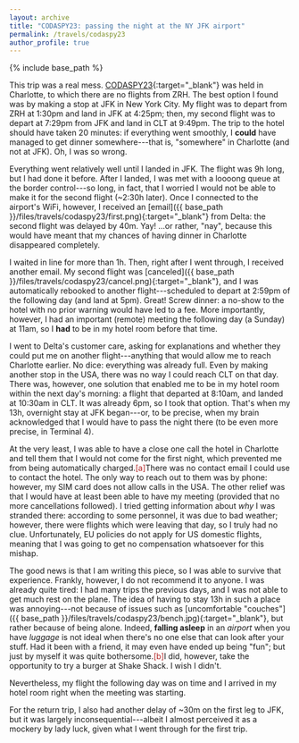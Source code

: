 ```yaml
---
layout: archive
title: "CODASPY23: passing the night at the NY JFK airport"
permalink: /travels/codaspy23
author_profile: true
---
```


{% include base_path %}

This trip was a real mess. [CODASPY23](https://www.codaspy.org/2023/){:target="_blank"} was held in Charlotte, to which there are no flights from ZRH. The best option I found was by making a stop at JFK in New York City. My flight was to depart  from ZRH at 1:30pm and land in JFK at 4:25pm; then, my second flight was to depart at 7:29pm from JFK and land in CLT at 9:49pm. The trip to the hotel should have taken 20 minutes: if everything went smoothly, I **could** have managed to get dinner somewhere---that is, "somewhere" in Charlotte (and not at JFK). Oh, I was so wrong.

Everything went relatively well until I landed in JFK. The flight was 9h long, but I had done it before. After I landed, I was met with a loooong queue at the border control---so long, in fact, that I worried I would not be able to make it for the second flight (~2:30h later). Once I connected to the airport's WiFi, however, I received an [email]({{ base_path }}/files/travels/codaspy23/first.png){:target="_blank"} from Delta: the second flight was delayed by 40m. Yay! ...or rather, "nay", because this would have meant that my chances of having dinner in Charlotte disappeared completely. 

I waited in line for more than 1h. Then, right after I went through, I received another email. My second flight was [canceled]({{ base_path }}/files/travels/codaspy23/cancel.png){:target="_blank"}, and I was automatically rebooked to another flight---scheduled to depart at 2:59pm of the following day (and land at 5pm). Great! Screw dinner: a no-show to the hotel with no prior warning would have led to a fee. More importantly, however, I had an important (remote) meeting the following day (a Sunday) at 11am, so I **had** to be in my hotel room before that time.     

I went to Delta's customer care, asking for explanations and whether they could put me on another flight---anything that would allow me to reach Charlotte earlier. No dice: everything was already full. Even by making another stop in the USA, there was no way I could reach CLT on that day. There was, however, one solution that enabled me to be in my hotel room within the next day's morning: a flight that departed at 8:10am, and landed at 10:30am in CLT. It was already 6pm, so I took that option. That's when my 13h, overnight stay at JFK began---or, to be precise, when my brain acknowledged that I would have to pass the night there (to be even more precise, in Terminal 4).

At the very least, I was able to have a close one call the hotel in Charlotte and tell them that I would not come for the first night, which prevented me from being automatically charged.<span class="footnote"><a style="color:firebrick">[a]</a><span class="footnote_content">There was no contact email I could use to contact the hotel. The only way to reach out to them was by phone: however, my SIM card does not allow calls in the USA.</span></span> The other relief was that I would have at least been able to have my meeting (provided that no more cancellations followed). I tried getting information about _why_ I was stranded there: according to some personnel, it was due to bad weather; however, there were flights which were leaving that day, so I truly had no clue. Unfortunately, EU policies do not apply for US domestic flights, meaning that I was going to get no compensation whatsoever for this mishap.

The good news is that I am writing this piece, so I was able to survive that experience. Frankly, however, I do not recommend it to anyone. I was already quite tired: I had many trips the previous days, and I was not able to get much rest on the plane. The idea of having to stay 13h in such a place was annoying---not because of issues such as [uncomfortable "couches"]({{ base_path }}/files/travels/codaspy23/bench.jpg){:target="_blank"}, but rather because of being alone. Indeed, **falling asleep** in an _airport_ when you have _luggage_ is not ideal when there's no one else that can look after your stuff. Had it been with a friend, it may even have ended up being "fun"; but just by myself it was quite bothersome.<span class="footnote"><a style="color:firebrick">[b]</a><span class="footnote_content">I did, however, take the opportunity to try a burger at Shake Shack. I wish I didn't.</span></span>

Nevertheless, my flight the following day was on time and I arrived in my hotel room right when the meeting was starting. 

For the return trip, I also had another delay of ~30m on the first leg to JFK, but it was largely inconsequential---albeit I almost perceived it as a mockery by lady luck, given what I went through for the first trip.   

